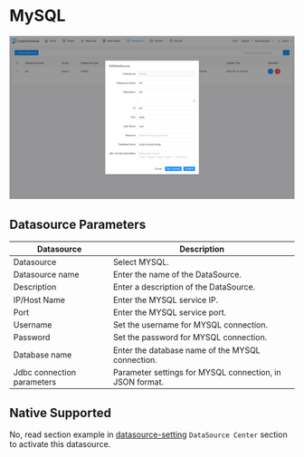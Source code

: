 # MySQL

![mysql](../../../../img/new_ui/dev/datasource/mysql.png)

## Datasource Parameters

|       **Datasource**       |                     **Description**                      |
|----------------------------|----------------------------------------------------------|
| Datasource                 | Select MYSQL.                                            |
| Datasource name            | Enter the name of the DataSource.                        |
| Description                | Enter a description of the DataSource.                   |
| IP/Host Name               | Enter the MYSQL service IP.                              |
| Port                       | Enter the MYSQL service port.                            |
| Username                   | Set the username for MYSQL connection.                   |
| Password                   | Set the password for MYSQL connection.                   |
| Database name              | Enter the database name of the MYSQL connection.         |
| Jdbc connection parameters | Parameter settings for MYSQL connection, in JSON format. |

## Native Supported

No, read section example in [datasource-setting](../howto/datasource-setting.md) `DataSource Center` section to activate this datasource.

